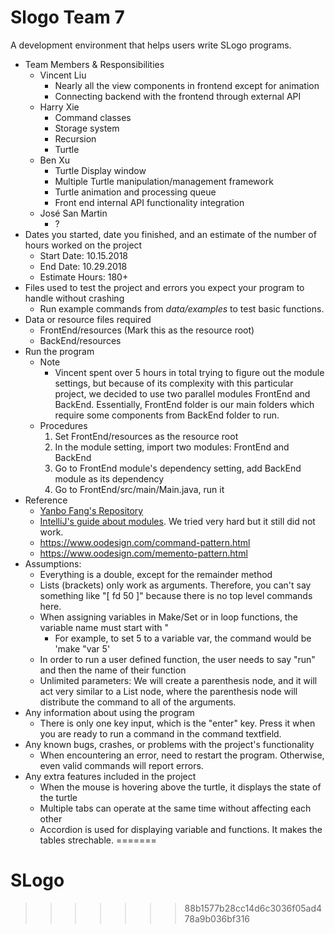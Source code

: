 # Slogo Team 7

A development environment that helps users write SLogo programs.

* Team Members & Responsibilities
    * Vincent Liu
        * Nearly all the view components in frontend except for animation
        * Connecting backend with the frontend through external API
    * Harry Xie
        * Command classes
        * Storage system
        * Recursion
        * Turtle
    * Ben Xu
        * Turtle Display window
        * Multiple Turtle manipulation/management framework
        * Turtle animation and processing queue
        * Front end internal API functionality integration
    * José San Martin
        * ?
* Dates you started, date you finished, and an estimate of the number of hours worked on the project
    * Start Date: 10.15.2018
    * End Date: 10.29.2018
    * Estimate Hours: 180+
* Files used to test the project and errors you expect your program to handle without crashing
    * Run example commands from _data/examples_ to test basic functions.
* Data or resource files required
    * FrontEnd/resources (Mark this as the resource root)
    * BackEnd/resources
* Run the program
    * Note
        * Vincent spent over 5 hours in total trying to figure out the module settings,
        but because of its complexity with this particular project, we decided to use two parallel 
        modules FrontEnd and BackEnd. Essentially, FrontEnd folder is our main folders which require some
        components from BackEnd folder to run.
    * Procedures
        1. Set FrontEnd/resources as the resource root
        2. In the module setting, import two modules: FrontEnd and BackEnd
        3. Go to FrontEnd module's dependency setting, add BackEnd module as its dependency
        4. Go to FrontEnd/src/main/Main.java, run it
* Reference
    * [Yanbo Fang's Repository](https://github.com/yanbofang/slogo/tree/master/src)
    * [IntelliJ's guide about modules](https://www.jetbrains.com/help/idea/creating-and-managing-modules.html). We tried
    very hard but it still did not work.
    * https://www.oodesign.com/command-pattern.html
    * https://www.oodesign.com/memento-pattern.html
* Assumptions:
    * Everything is a double, except for the remainder method
    * Lists (brackets) only work as arguments. Therefore, you can't say something like "[ fd 50 ]" because there is no top level commands here.
    * When assigning variables in Make/Set or in loop functions, the variable name must start with "
        * For example, to set 5 to a variable var, the command would be 'make "var 5'
    * In order to run a user defined function, the user needs to say "run" and then the name of their function
    * Unlimited parameters: We will create a parenthesis node, and it will act very similar to a
    List node, where the parenthesis node will distribute the command to all of the arguments.
* Any information about using the program
    * There is only one key input, which is the "enter" key. Press it when you are ready to run a command in the command textfield.
* Any known bugs, crashes, or problems with the project's functionality
    * When encountering an error, need to restart the program. Otherwise, even valid commands will report errors.
* Any extra features included in the project
    * When the mouse is hovering above the turtle, it displays the state of the turtle
    * Multiple tabs can operate at the same time without affecting each other
    * Accordion is used for displaying variable and functions. It makes the tables strechable.
=======
# SLogo
>>>>>>> 88b1577b28cc14d6c3036f05ad478a9b036bf316
